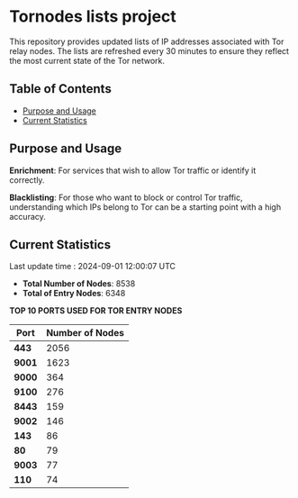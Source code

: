 # Tornodes lists project

This repository provides updated lists of IP addresses associated with Tor relay nodes. The lists are refreshed every 30 minutes to ensure they reflect the most current state of the Tor network.

## Table of Contents

- [Purpose and Usage](#purpose-and-usage)
- [Current Statistics](#current-statistics)


## Purpose and Usage

**Enrichment**: For services that wish to allow Tor traffic or identify it correctly.

**Blacklisting**: For those who want to block or control Tor traffic, understanding which IPs belong to Tor can be a starting point with a high accuracy.

## Current Statistics

Last update time : 2024-09-01 12:00:07 UTC

- **Total Number of Nodes**: 8538
- **Total of Entry Nodes**: 6348

**TOP 10 PORTS USED FOR TOR ENTRY NODES**

| **Port** | **Number of Nodes** |
|------|-----------------|
| **443**   | 2056  |
| **9001**   | 1623  |
| **9000**   | 364  |
| **9100**   | 276  |
| **8443**   | 159  |
| **9002**   | 146  |
| **143**   | 86  |
| **80**   | 79  |
| **9003**   | 77  |
| **110**   | 74  |

